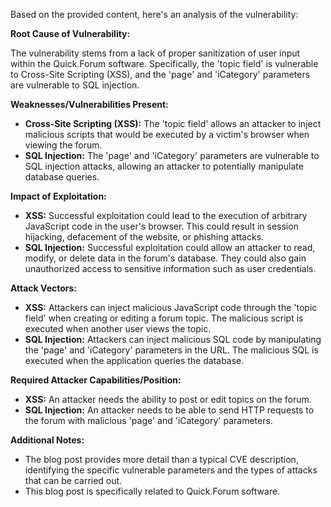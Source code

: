 Based on the provided content, here's an analysis of the vulnerability:

**Root Cause of Vulnerability:**

The vulnerability stems from a lack of proper sanitization of user input within the Quick.Forum software. Specifically, the 'topic field' is vulnerable to Cross-Site Scripting (XSS), and the 'page' and 'iCategory' parameters are vulnerable to SQL injection.

**Weaknesses/Vulnerabilities Present:**

*   **Cross-Site Scripting (XSS):** The 'topic field' allows an attacker to inject malicious scripts that would be executed by a victim's browser when viewing the forum.
*  **SQL Injection:** The 'page' and 'iCategory' parameters are vulnerable to SQL injection attacks, allowing an attacker to potentially manipulate database queries.

**Impact of Exploitation:**

*   **XSS:** Successful exploitation could lead to the execution of arbitrary JavaScript code in the user's browser. This could result in session hijacking, defacement of the website, or phishing attacks.
*   **SQL Injection:** Successful exploitation could allow an attacker to read, modify, or delete data in the forum's database. They could also gain unauthorized access to sensitive information such as user credentials.

**Attack Vectors:**

*   **XSS:** Attackers can inject malicious JavaScript code through the 'topic field' when creating or editing a forum topic. The malicious script is executed when another user views the topic.
*   **SQL Injection:** Attackers can inject malicious SQL code by manipulating the 'page' and 'iCategory' parameters in the URL. The malicious SQL is executed when the application queries the database.

**Required Attacker Capabilities/Position:**

*   **XSS:** An attacker needs the ability to post or edit topics on the forum.
*   **SQL Injection:** An attacker needs to be able to send HTTP requests to the forum with malicious 'page' and 'iCategory' parameters.

**Additional Notes:**
*   The blog post provides more detail than a typical CVE description, identifying the specific vulnerable parameters and the types of attacks that can be carried out.
*   This blog post is specifically related to Quick.Forum software.